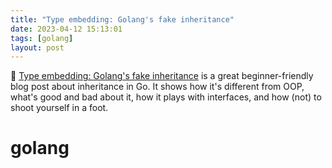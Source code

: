 ```yaml
---
title: "Type embedding: Golang's fake inheritance"
date: 2023-04-12 15:13:01
tags: [golang]
layout: post
---
```


📝 [Type embedding: Golang's fake inheritance](https://www.dolthub.com/blog/2023-02-22-golangs-fake-inheritance/) is a great beginner-friendly blog post about inheritance in Go. It shows how it's different from OOP, what's good and bad about it, how it plays with interfaces, and how (not) to shoot yourself in a foot.

# golang
